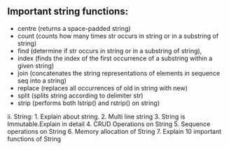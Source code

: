 ## Important string functions:
- centre (returns a space-padded string)
- count (counts how many times str occurs in string or in a substring of string)
- find (determine if str occurs in string or in a substring of string),
- index (finds the index of the first occurrence of a substring within a given string)
- join (concatenates the string representations of elements in sequence seq into a string)
- replace (replaces all occurrences of old in string with new)
- split (splits string according to delimiter str)
- strip (performs both lstrip() and rstrip() on string)

ii. String:
       1. Explain about string. 
       2. Multi line string 
       3. String is Immutable.Explain in detail 
       4. CRUD Operations on String
       5. Sequence operations on String
       6. Memory allocation of String 
       7. Explain 10 important functions of String
